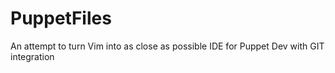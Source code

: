 # PuppetFiles
An attempt to turn Vim into as close as possible IDE for Puppet Dev with GIT integration

